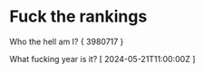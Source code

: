 # Fuck the rankings

Who the hell am I?
{ 3980717 }

What fucking year is it?
[ 2024-05-21T11:00:00Z ]
